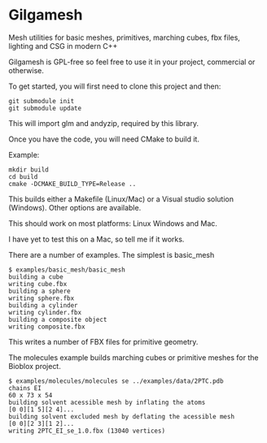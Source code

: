 Gilgamesh
=========

Mesh utilities for basic meshes, primitives, marching cubes, fbx files, lighting and CSG in modern C++

Gilgamesh is GPL-free so feel free to use it in your project, commercial or otherwise.

To get started, you will first need to clone this project and then:

```
git submodule init
git submodule update
```

This will import glm and andyzip, required by this library.

Once you have the code, you will need CMake to build it.

Example:

```
mkdir build
cd build
cmake -DCMAKE_BUILD_TYPE=Release ..
```

This builds either a Makefile (Linux/Mac) or a Visual studio solution (Windows).
Other options are available.

This should work on most platforms: Linux Windows and Mac.

I have yet to test this on a Mac, so tell me if it works.

There are a number of examples. The simplest is basic_mesh

```
$ examples/basic_mesh/basic_mesh 
building a cube
writing cube.fbx
building a sphere
writing sphere.fbx
building a cylinder
writing cylinder.fbx
building a composite object
writing composite.fbx
```

This writes a number of FBX files for primitive geometry.

The molecules example builds marching cubes or primitive meshes for the Bioblox project.

```
$ examples/molecules/molecules se ../examples/data/2PTC.pdb 
chains EI
60 x 73 x 54
building solvent acessible mesh by inflating the atoms
[0 0][1 5][2 4]...
building solvent excluded mesh by deflating the acessible mesh
[0 0][2 3][1 2]...
writing 2PTC_EI_se_1.0.fbx (13040 vertices)
```


